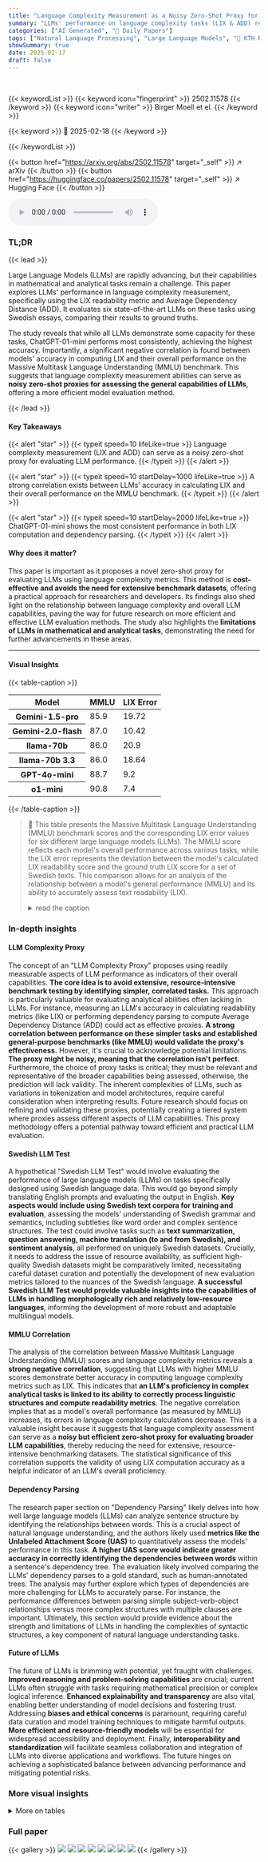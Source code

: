 ```yaml
---
title: "Language Complexity Measurement as a Noisy Zero-Shot Proxy for Evaluating LLM Performance"
summary: "LLMs' performance on language complexity tasks (LIX & ADD) reveals a strong correlation with general capabilities, suggesting complexity metrics as noisy zero-shot proxies for model evaluation."
categories: ["AI Generated", "🤗 Daily Papers"]
tags: ["Natural Language Processing", "Large Language Models", "🏢 KTH Royal Institute of Technology",]
showSummary: true
date: 2025-02-17
draft: false
---
```


<br>

{{< keywordList >}}
{{< keyword icon="fingerprint" >}} 2502.11578 {{< /keyword >}}
{{< keyword icon="writer" >}} Birger Moell et el. {{< /keyword >}}
 
{{< keyword >}} 🤗 2025-02-18 {{< /keyword >}}
 
{{< /keywordList >}}

{{< button href="https://arxiv.org/abs/2502.11578" target="_self" >}}
↗ arXiv
{{< /button >}}
{{< button href="https://huggingface.co/papers/2502.11578" target="_self" >}}
↗ Hugging Face
{{< /button >}}



<audio controls>
    <source src="https://ai-paper-reviewer.com/2502.11578/podcast.wav" type="audio/wav">
    Your browser does not support the audio element.
</audio>


### TL;DR


{{< lead >}}

Large Language Models (LLMs) are rapidly advancing, but their capabilities in mathematical and analytical tasks remain a challenge. This paper explores LLMs' performance in language complexity measurement, specifically using the LIX readability metric and Average Dependency Distance (ADD). It evaluates six state-of-the-art LLMs on these tasks using Swedish essays, comparing their results to ground truths. 

The study reveals that while all LLMs demonstrate some capacity for these tasks, ChatGPT-01-mini performs most consistently, achieving the highest accuracy.  Importantly, a significant negative correlation is found between models' accuracy in computing LIX and their overall performance on the Massive Multitask Language Understanding (MMLU) benchmark. This suggests that language complexity measurement abilities can serve as **noisy zero-shot proxies for assessing the general capabilities of LLMs**, offering a more efficient model evaluation method.

{{< /lead >}}


#### Key Takeaways

{{< alert "star" >}}
{{< typeit speed=10 lifeLike=true >}} Language complexity measurement (LIX and ADD) can serve as a noisy zero-shot proxy for evaluating LLM performance. {{< /typeit >}}
{{< /alert >}}

{{< alert "star" >}}
{{< typeit speed=10 startDelay=1000 lifeLike=true >}} A strong correlation exists between LLMs' accuracy in calculating LIX and their overall performance on the MMLU benchmark. {{< /typeit >}}
{{< /alert >}}

{{< alert "star" >}}
{{< typeit speed=10 startDelay=2000 lifeLike=true >}} ChatGPT-01-mini shows the most consistent performance in both LIX computation and dependency parsing. {{< /typeit >}}
{{< /alert >}}

#### Why does it matter?
This paper is important as it proposes a novel zero-shot proxy for evaluating LLMs using language complexity metrics. This method is **cost-effective and avoids the need for extensive benchmark datasets**, offering a practical approach for researchers and developers. Its findings also shed light on the relationship between language complexity and overall LLM capabilities, paving the way for future research on more efficient and effective LLM evaluation methods. The study also highlights the **limitations of LLMs in mathematical and analytical tasks**, demonstrating the need for further advancements in these areas.

------
#### Visual Insights





{{< table-caption >}}
<table class="ltx_tabular ltx_centering ltx_guessed_headers ltx_align_middle" id="S4.T1.1">
<thead class="ltx_thead">
<tr class="ltx_tr" id="S4.T1.1.1.1">
<th class="ltx_td ltx_align_left ltx_th ltx_th_column ltx_th_row ltx_border_l ltx_border_r ltx_border_t" id="S4.T1.1.1.1.1"><span class="ltx_text ltx_font_bold" id="S4.T1.1.1.1.1.1">Model</span></th>
<th class="ltx_td ltx_align_center ltx_th ltx_th_column ltx_border_r ltx_border_t" id="S4.T1.1.1.1.2"><span class="ltx_text ltx_font_bold" id="S4.T1.1.1.1.2.1">MMLU</span></th>
<th class="ltx_td ltx_align_center ltx_th ltx_th_column ltx_border_r ltx_border_t" id="S4.T1.1.1.1.3"><span class="ltx_text ltx_font_bold" id="S4.T1.1.1.1.3.1">LIX Error</span></th>
</tr>
</thead>
<tbody class="ltx_tbody">
<tr class="ltx_tr" id="S4.T1.1.2.1">
<th class="ltx_td ltx_align_left ltx_th ltx_th_row ltx_border_l ltx_border_r ltx_border_t" id="S4.T1.1.2.1.1">Gemini-1.5-pro</th>
<td class="ltx_td ltx_align_center ltx_border_r ltx_border_t" id="S4.T1.1.2.1.2">85.9</td>
<td class="ltx_td ltx_align_center ltx_border_r ltx_border_t" id="S4.T1.1.2.1.3">19.72</td>
</tr>
<tr class="ltx_tr" id="S4.T1.1.3.2">
<th class="ltx_td ltx_align_left ltx_th ltx_th_row ltx_border_l ltx_border_r" id="S4.T1.1.3.2.1">Gemini-2.0-flash</th>
<td class="ltx_td ltx_align_center ltx_border_r" id="S4.T1.1.3.2.2">87.0</td>
<td class="ltx_td ltx_align_center ltx_border_r" id="S4.T1.1.3.2.3">10.42</td>
</tr>
<tr class="ltx_tr" id="S4.T1.1.4.3">
<th class="ltx_td ltx_align_left ltx_th ltx_th_row ltx_border_l ltx_border_r" id="S4.T1.1.4.3.1">llama-70b</th>
<td class="ltx_td ltx_align_center ltx_border_r" id="S4.T1.1.4.3.2">86.0</td>
<td class="ltx_td ltx_align_center ltx_border_r" id="S4.T1.1.4.3.3">20.9</td>
</tr>
<tr class="ltx_tr" id="S4.T1.1.5.4">
<th class="ltx_td ltx_align_left ltx_th ltx_th_row ltx_border_l ltx_border_r" id="S4.T1.1.5.4.1">llama-70b 3.3</th>
<td class="ltx_td ltx_align_center ltx_border_r" id="S4.T1.1.5.4.2">86.0</td>
<td class="ltx_td ltx_align_center ltx_border_r" id="S4.T1.1.5.4.3">18.64</td>
</tr>
<tr class="ltx_tr" id="S4.T1.1.6.5">
<th class="ltx_td ltx_align_left ltx_th ltx_th_row ltx_border_l ltx_border_r" id="S4.T1.1.6.5.1">GPT-4o-mini</th>
<td class="ltx_td ltx_align_center ltx_border_r" id="S4.T1.1.6.5.2">88.7</td>
<td class="ltx_td ltx_align_center ltx_border_r" id="S4.T1.1.6.5.3">9.2</td>
</tr>
<tr class="ltx_tr" id="S4.T1.1.7.6">
<th class="ltx_td ltx_align_left ltx_th ltx_th_row ltx_border_b ltx_border_l ltx_border_r" id="S4.T1.1.7.6.1">o1-mini</th>
<td class="ltx_td ltx_align_center ltx_border_b ltx_border_r" id="S4.T1.1.7.6.2">90.8</td>
<td class="ltx_td ltx_align_center ltx_border_b ltx_border_r" id="S4.T1.1.7.6.3">7.4</td>
</tr>
</tbody>
</table>{{< /table-caption >}}

> 🔼 This table presents the Massive Multitask Language Understanding (MMLU) benchmark scores and the corresponding LIX error values for six different large language models (LLMs).  The MMLU score reflects each model's overall performance across various tasks, while the LIX error represents the deviation between the model's calculated LIX readability score and the ground truth LIX score for a set of Swedish texts.  This comparison allows for an analysis of the relationship between a model's general performance (MMLU) and its ability to accurately assess text readability (LIX).
> <details>
> <summary>read the caption</summary>
> Table 1: MMLU and LIX error for various models
> </details>





### In-depth insights


#### LLM Complexity Proxy
The concept of an "LLM Complexity Proxy" proposes using readily measurable aspects of LLM performance as indicators of their overall capabilities.  **The core idea is to avoid extensive, resource-intensive benchmark testing by identifying simpler, correlated tasks.** This approach is particularly valuable for evaluating analytical abilities often lacking in LLMs.  For instance, measuring an LLM's accuracy in calculating readability metrics (like LIX) or performing dependency parsing to compute Average Dependency Distance (ADD) could act as effective proxies.  **A strong correlation between performance on these simpler tasks and established general-purpose benchmarks (like MMLU) would validate the proxy's effectiveness.** However, it's crucial to acknowledge potential limitations.  **The proxy might be noisy, meaning that the correlation isn't perfect.**  Furthermore, the choice of proxy tasks is critical; they must be relevant and representative of the broader capabilities being assessed, otherwise, the prediction will lack validity.  The inherent complexities of LLMs, such as variations in tokenization and model architectures, require careful consideration when interpreting results.  Future research should focus on refining and validating these proxies, potentially creating a tiered system where proxies assess different aspects of LLM capabilities. This proxy methodology offers a potential pathway toward efficient and practical LLM evaluation.

#### Swedish LLM Test
A hypothetical "Swedish LLM Test" would involve evaluating the performance of large language models (LLMs) on tasks specifically designed using Swedish language data. This would go beyond simply translating English prompts and evaluating the output in English.  **Key aspects would include using Swedish text corpora for training and evaluation**, assessing the models' understanding of Swedish grammar and semantics, including subtleties like word order and complex sentence structures. The test could involve tasks such as **text summarization, question answering, machine translation (to and from Swedish), and sentiment analysis**, all performed on uniquely Swedish datasets.  Crucially, it needs to address the issue of resource availability, as sufficient high-quality Swedish datasets might be comparatively limited, necessitating careful dataset curation and potentially the development of new evaluation metrics tailored to the nuances of the Swedish language.  **A successful Swedish LLM Test would provide valuable insights into the capabilities of LLMs in handling morphologically rich and relatively low-resource languages**, informing the development of more robust and adaptable multilingual models.

#### MMLU Correlation
The analysis of the correlation between Massive Multitask Language Understanding (MMLU) scores and language complexity metrics reveals a **strong negative correlation**, suggesting that LLMs with higher MMLU scores demonstrate better accuracy in computing language complexity metrics such as LIX.  This indicates that **an LLM's proficiency in complex analytical tasks is linked to its ability to correctly process linguistic structures and compute readability metrics**.  The negative correlation implies that as a model's overall performance (as measured by MMLU) increases, its errors in language complexity calculations decrease. This is a valuable insight because it suggests that language complexity assessment can serve as a **noisy but efficient zero-shot proxy for evaluating broader LLM capabilities**, thereby reducing the need for extensive, resource-intensive benchmarking datasets.  The statistical significance of this correlation supports the validity of using LIX computation accuracy as a helpful indicator of an LLM's overall proficiency.

#### Dependency Parsing
The research paper section on "Dependency Parsing" likely delves into how well large language models (LLMs) can analyze sentence structure by identifying the relationships between words.  This is a crucial aspect of natural language understanding, and the authors likely used **metrics like the Unlabeled Attachment Score (UAS)** to quantitatively assess the models' performance in this task.  **A higher UAS score would indicate greater accuracy in correctly identifying the dependencies between words** within a sentence's dependency tree.  The evaluation likely involved comparing the LLMs' dependency parses to a gold standard, such as human-annotated trees. The analysis may further explore which types of dependencies are more challenging for LLMs to accurately parse.  For instance, the performance differences between parsing simple subject-verb-object relationships versus more complex structures with multiple clauses are important.  Ultimately, this section would provide evidence about the strength and limitations of LLMs in handling the complexities of syntactic structures, a key component of natural language understanding tasks.

#### Future of LLMs
The future of LLMs is brimming with potential, yet fraught with challenges.  **Improved reasoning and problem-solving capabilities** are crucial; current LLMs often struggle with tasks requiring mathematical precision or complex logical inference.  **Enhanced explainability and transparency** are also vital, enabling better understanding of model decisions and fostering trust.  Addressing **biases and ethical concerns** is paramount, requiring careful data curation and model training techniques to mitigate harmful outputs.  **More efficient and resource-friendly models** will be essential for widespread accessibility and deployment.  Finally, **interoperability and standardization** will facilitate seamless collaboration and integration of LLMs into diverse applications and workflows.  The future hinges on achieving a sophisticated balance between advancing performance and mitigating potential risks.


### More visual insights




<details>
<summary>More on tables
</summary>


{{< table-caption >}}
<table class="ltx_tabular ltx_centering ltx_guessed_headers ltx_align_middle" id="S4.T2.1">
<thead class="ltx_thead">
<tr class="ltx_tr" id="S4.T2.1.1.1">
<th class="ltx_td ltx_align_left ltx_th ltx_th_column ltx_th_row ltx_border_l ltx_border_r ltx_border_t" id="S4.T2.1.1.1.1"><span class="ltx_text ltx_font_bold" id="S4.T2.1.1.1.1.1">Model</span></th>
<th class="ltx_td ltx_align_center ltx_th ltx_th_column ltx_border_r ltx_border_t" id="S4.T2.1.1.1.2"><span class="ltx_text ltx_font_bold" id="S4.T2.1.1.1.2.1">ADD diff 1</span></th>
<th class="ltx_td ltx_align_center ltx_th ltx_th_column ltx_border_r ltx_border_t" id="S4.T2.1.1.1.3"><span class="ltx_text ltx_font_bold" id="S4.T2.1.1.1.3.1">ADD diff 2</span></th>
</tr>
</thead>
<tbody class="ltx_tbody">
<tr class="ltx_tr" id="S4.T2.1.2.1">
<th class="ltx_td ltx_align_left ltx_th ltx_th_row ltx_border_l ltx_border_r ltx_border_t" id="S4.T2.1.2.1.1">Gemini-1.5-pro</th>
<td class="ltx_td ltx_align_center ltx_border_r ltx_border_t" id="S4.T2.1.2.1.2">1.02</td>
<td class="ltx_td ltx_align_center ltx_border_r ltx_border_t" id="S4.T2.1.2.1.3">3.54</td>
</tr>
<tr class="ltx_tr" id="S4.T2.1.3.2">
<th class="ltx_td ltx_align_left ltx_th ltx_th_row ltx_border_l ltx_border_r" id="S4.T2.1.3.2.1">Gemini-2.0-flash</th>
<td class="ltx_td ltx_align_center ltx_border_r" id="S4.T2.1.3.2.2">0.66</td>
<td class="ltx_td ltx_align_center ltx_border_r" id="S4.T2.1.3.2.3">0.41</td>
</tr>
<tr class="ltx_tr" id="S4.T2.1.4.3">
<th class="ltx_td ltx_align_left ltx_th ltx_th_row ltx_border_l ltx_border_r" id="S4.T2.1.4.3.1">llama-70b</th>
<td class="ltx_td ltx_align_center ltx_border_r" id="S4.T2.1.4.3.2">0.88</td>
<td class="ltx_td ltx_align_center ltx_border_r" id="S4.T2.1.4.3.3">0.64</td>
</tr>
<tr class="ltx_tr" id="S4.T2.1.5.4">
<th class="ltx_td ltx_align_left ltx_th ltx_th_row ltx_border_l ltx_border_r" id="S4.T2.1.5.4.1">GPT-4o-mini</th>
<td class="ltx_td ltx_align_center ltx_border_r" id="S4.T2.1.5.4.2">0.97</td>
<td class="ltx_td ltx_align_center ltx_border_r" id="S4.T2.1.5.4.3">1.38</td>
</tr>
<tr class="ltx_tr" id="S4.T2.1.6.5">
<th class="ltx_td ltx_align_left ltx_th ltx_th_row ltx_border_b ltx_border_l ltx_border_r" id="S4.T2.1.6.5.1">o1-mini</th>
<td class="ltx_td ltx_align_center ltx_border_b ltx_border_r" id="S4.T2.1.6.5.2">0.64</td>
<td class="ltx_td ltx_align_center ltx_border_b ltx_border_r" id="S4.T2.1.6.5.3">0.12</td>
</tr>
</tbody>
</table>{{< /table-caption >}}
> 🔼 This table presents a comparison of the Average Dependency Distance (ADD) computed in two different ways: first, by comparing the model's produced dependency trees against ground truth, and second, by comparing the ADD values reported by the models themselves against the actual ADD values calculated from their produced dependency trees.  ADD diff 1 shows the average absolute difference between the ADD calculated from ground truth dependency trees and the model's dependency trees. ADD diff 2 displays the average absolute difference between the model-reported ADD and the actual ADD obtained from the model's dependency trees.
> <details>
> <summary>read the caption</summary>
> Table 2: ADD diff 1 = Average absolute difference between ADD in the ground truth dependency trees and the dependency trees produced by various models. ADD diff 2 = Average absolute difference between the actual ADD in the dependency trees computed by the model, and the ADD reported by the models themselves.
> </details>

{{< table-caption >}}
<table class="ltx_tabular ltx_centering ltx_figure_panel ltx_guessed_headers ltx_align_middle" id="A1.T3.1">
<tbody class="ltx_tbody">
<tr class="ltx_tr" id="A1.T3.1.1.1">
<th class="ltx_td ltx_align_left ltx_th ltx_th_row ltx_border_l ltx_border_r ltx_border_t" id="A1.T3.1.1.1.1"><span class="ltx_text ltx_font_bold" id="A1.T3.1.1.1.1.1">Label / Model</span></th>
<td class="ltx_td ltx_align_center ltx_border_r ltx_border_t" id="A1.T3.1.1.1.2"><span class="ltx_text ltx_font_bold" id="A1.T3.1.1.1.2.1">Gemini-pro</span></td>
<td class="ltx_td ltx_align_center ltx_border_r ltx_border_t" id="A1.T3.1.1.1.3"><span class="ltx_text ltx_font_bold" id="A1.T3.1.1.1.3.1">Gemini-2.0-flash</span></td>
<td class="ltx_td ltx_align_center ltx_border_r ltx_border_t" id="A1.T3.1.1.1.4"><span class="ltx_text ltx_font_bold" id="A1.T3.1.1.1.4.1">llama-70b</span></td>
<td class="ltx_td ltx_align_center ltx_border_r ltx_border_t" id="A1.T3.1.1.1.5"><span class="ltx_text ltx_font_bold" id="A1.T3.1.1.1.5.1">GPT-4o-mini</span></td>
<td class="ltx_td ltx_align_center ltx_border_r ltx_border_t" id="A1.T3.1.1.1.6"><span class="ltx_text ltx_font_bold" id="A1.T3.1.1.1.6.1">o1-mini</span></td>
</tr>
<tr class="ltx_tr" id="A1.T3.1.2.2">
<th class="ltx_td ltx_align_left ltx_th ltx_th_row ltx_border_l ltx_border_r ltx_border_t" id="A1.T3.1.2.2.1">ADJ</th>
<td class="ltx_td ltx_align_center ltx_border_r ltx_border_t" id="A1.T3.1.2.2.2">0.49</td>
<td class="ltx_td ltx_align_center ltx_border_r ltx_border_t" id="A1.T3.1.2.2.3">0.57</td>
<td class="ltx_td ltx_align_center ltx_border_r ltx_border_t" id="A1.T3.1.2.2.4">0.56</td>
<td class="ltx_td ltx_align_center ltx_border_r ltx_border_t" id="A1.T3.1.2.2.5">0.59</td>
<td class="ltx_td ltx_align_center ltx_border_r ltx_border_t" id="A1.T3.1.2.2.6">0.71</td>
</tr>
<tr class="ltx_tr" id="A1.T3.1.3.3">
<th class="ltx_td ltx_align_left ltx_th ltx_th_row ltx_border_l ltx_border_r" id="A1.T3.1.3.3.1">ADP</th>
<td class="ltx_td ltx_align_center ltx_border_r" id="A1.T3.1.3.3.2">0.23</td>
<td class="ltx_td ltx_align_center ltx_border_r" id="A1.T3.1.3.3.3">0.10</td>
<td class="ltx_td ltx_align_center ltx_border_r" id="A1.T3.1.3.3.4">0.28</td>
<td class="ltx_td ltx_align_center ltx_border_r" id="A1.T3.1.3.3.5">0.22</td>
<td class="ltx_td ltx_align_center ltx_border_r" id="A1.T3.1.3.3.6">0.13</td>
</tr>
<tr class="ltx_tr" id="A1.T3.1.4.4">
<th class="ltx_td ltx_align_left ltx_th ltx_th_row ltx_border_l ltx_border_r" id="A1.T3.1.4.4.1">ADV</th>
<td class="ltx_td ltx_align_center ltx_border_r" id="A1.T3.1.4.4.2">0.43</td>
<td class="ltx_td ltx_align_center ltx_border_r" id="A1.T3.1.4.4.3">0.56</td>
<td class="ltx_td ltx_align_center ltx_border_r" id="A1.T3.1.4.4.4">0.47</td>
<td class="ltx_td ltx_align_center ltx_border_r" id="A1.T3.1.4.4.5">0.47</td>
<td class="ltx_td ltx_align_center ltx_border_r" id="A1.T3.1.4.4.6">0.62</td>
</tr>
<tr class="ltx_tr" id="A1.T3.1.5.5">
<th class="ltx_td ltx_align_left ltx_th ltx_th_row ltx_border_l ltx_border_r" id="A1.T3.1.5.5.1">AUX</th>
<td class="ltx_td ltx_align_center ltx_border_r" id="A1.T3.1.5.5.2">0.21</td>
<td class="ltx_td ltx_align_center ltx_border_r" id="A1.T3.1.5.5.3">0.23</td>
<td class="ltx_td ltx_align_center ltx_border_r" id="A1.T3.1.5.5.4">0.23</td>
<td class="ltx_td ltx_align_center ltx_border_r" id="A1.T3.1.5.5.5">0.16</td>
<td class="ltx_td ltx_align_center ltx_border_r" id="A1.T3.1.5.5.6">0.32</td>
</tr>
<tr class="ltx_tr" id="A1.T3.1.6.6">
<th class="ltx_td ltx_align_left ltx_th ltx_th_row ltx_border_l ltx_border_r" id="A1.T3.1.6.6.1">CCONJ</th>
<td class="ltx_td ltx_align_center ltx_border_r" id="A1.T3.1.6.6.2">0.18</td>
<td class="ltx_td ltx_align_center ltx_border_r" id="A1.T3.1.6.6.3">0.16</td>
<td class="ltx_td ltx_align_center ltx_border_r" id="A1.T3.1.6.6.4">0.23</td>
<td class="ltx_td ltx_align_center ltx_border_r" id="A1.T3.1.6.6.5">0.18</td>
<td class="ltx_td ltx_align_center ltx_border_r" id="A1.T3.1.6.6.6">0.08</td>
</tr>
<tr class="ltx_tr" id="A1.T3.1.7.7">
<th class="ltx_td ltx_align_left ltx_th ltx_th_row ltx_border_l ltx_border_r" id="A1.T3.1.7.7.1">DET</th>
<td class="ltx_td ltx_align_center ltx_border_r" id="A1.T3.1.7.7.2">0.38</td>
<td class="ltx_td ltx_align_center ltx_border_r" id="A1.T3.1.7.7.3">0.62</td>
<td class="ltx_td ltx_align_center ltx_border_r" id="A1.T3.1.7.7.4">0.46</td>
<td class="ltx_td ltx_align_center ltx_border_r" id="A1.T3.1.7.7.5">0.47</td>
<td class="ltx_td ltx_align_center ltx_border_r" id="A1.T3.1.7.7.6">0.76</td>
</tr>
<tr class="ltx_tr" id="A1.T3.1.8.8">
<th class="ltx_td ltx_align_left ltx_th ltx_th_row ltx_border_l ltx_border_r" id="A1.T3.1.8.8.1">NOUN</th>
<td class="ltx_td ltx_align_center ltx_border_r" id="A1.T3.1.8.8.2">0.31</td>
<td class="ltx_td ltx_align_center ltx_border_r" id="A1.T3.1.8.8.3">0.30</td>
<td class="ltx_td ltx_align_center ltx_border_r" id="A1.T3.1.8.8.4">0.34</td>
<td class="ltx_td ltx_align_center ltx_border_r" id="A1.T3.1.8.8.5">0.31</td>
<td class="ltx_td ltx_align_center ltx_border_r" id="A1.T3.1.8.8.6">0.37</td>
</tr>
<tr class="ltx_tr" id="A1.T3.1.9.9">
<th class="ltx_td ltx_align_left ltx_th ltx_th_row ltx_border_l ltx_border_r" id="A1.T3.1.9.9.1">NUM</th>
<td class="ltx_td ltx_align_center ltx_border_r" id="A1.T3.1.9.9.2">0.27</td>
<td class="ltx_td ltx_align_center ltx_border_r" id="A1.T3.1.9.9.3">0.35</td>
<td class="ltx_td ltx_align_center ltx_border_r" id="A1.T3.1.9.9.4">0.28</td>
<td class="ltx_td ltx_align_center ltx_border_r" id="A1.T3.1.9.9.5">0.35</td>
<td class="ltx_td ltx_align_center ltx_border_r" id="A1.T3.1.9.9.6">0.45</td>
</tr>
<tr class="ltx_tr" id="A1.T3.1.10.10">
<th class="ltx_td ltx_align_left ltx_th ltx_th_row ltx_border_l ltx_border_r" id="A1.T3.1.10.10.1">PART</th>
<td class="ltx_td ltx_align_center ltx_border_r" id="A1.T3.1.10.10.2">0.33</td>
<td class="ltx_td ltx_align_center ltx_border_r" id="A1.T3.1.10.10.3">0.42</td>
<td class="ltx_td ltx_align_center ltx_border_r" id="A1.T3.1.10.10.4">0.40</td>
<td class="ltx_td ltx_align_center ltx_border_r" id="A1.T3.1.10.10.5">0.26</td>
<td class="ltx_td ltx_align_center ltx_border_r" id="A1.T3.1.10.10.6">0.49</td>
</tr>
<tr class="ltx_tr" id="A1.T3.1.11.11">
<th class="ltx_td ltx_align_left ltx_th ltx_th_row ltx_border_l ltx_border_r" id="A1.T3.1.11.11.1">PRON</th>
<td class="ltx_td ltx_align_center ltx_border_r" id="A1.T3.1.11.11.2">0.30</td>
<td class="ltx_td ltx_align_center ltx_border_r" id="A1.T3.1.11.11.3">0.32</td>
<td class="ltx_td ltx_align_center ltx_border_r" id="A1.T3.1.11.11.4">0.39</td>
<td class="ltx_td ltx_align_center ltx_border_r" id="A1.T3.1.11.11.5">0.33</td>
<td class="ltx_td ltx_align_center ltx_border_r" id="A1.T3.1.11.11.6">0.46</td>
</tr>
<tr class="ltx_tr" id="A1.T3.1.12.12">
<th class="ltx_td ltx_align_left ltx_th ltx_th_row ltx_border_l ltx_border_r" id="A1.T3.1.12.12.1">PROPN</th>
<td class="ltx_td ltx_align_center ltx_border_r" id="A1.T3.1.12.12.2">0.29</td>
<td class="ltx_td ltx_align_center ltx_border_r" id="A1.T3.1.12.12.3">0.19</td>
<td class="ltx_td ltx_align_center ltx_border_r" id="A1.T3.1.12.12.4">0.27</td>
<td class="ltx_td ltx_align_center ltx_border_r" id="A1.T3.1.12.12.5">0.28</td>
<td class="ltx_td ltx_align_center ltx_border_r" id="A1.T3.1.12.12.6">0.30</td>
</tr>
<tr class="ltx_tr" id="A1.T3.1.13.13">
<th class="ltx_td ltx_align_left ltx_th ltx_th_row ltx_border_l ltx_border_r" id="A1.T3.1.13.13.1">PUNCT</th>
<td class="ltx_td ltx_align_center ltx_border_r" id="A1.T3.1.13.13.2">0.04</td>
<td class="ltx_td ltx_align_center ltx_border_r" id="A1.T3.1.13.13.3">0.28</td>
<td class="ltx_td ltx_align_center ltx_border_r" id="A1.T3.1.13.13.4">0.16</td>
<td class="ltx_td ltx_align_center ltx_border_r" id="A1.T3.1.13.13.5">0.19</td>
<td class="ltx_td ltx_align_center ltx_border_r" id="A1.T3.1.13.13.6">0.49</td>
</tr>
<tr class="ltx_tr" id="A1.T3.1.14.14">
<th class="ltx_td ltx_align_left ltx_th ltx_th_row ltx_border_l ltx_border_r" id="A1.T3.1.14.14.1">SCONJ</th>
<td class="ltx_td ltx_align_center ltx_border_r" id="A1.T3.1.14.14.2">0.10</td>
<td class="ltx_td ltx_align_center ltx_border_r" id="A1.T3.1.14.14.3">0.33</td>
<td class="ltx_td ltx_align_center ltx_border_r" id="A1.T3.1.14.14.4">0.19</td>
<td class="ltx_td ltx_align_center ltx_border_r" id="A1.T3.1.14.14.5">0.07</td>
<td class="ltx_td ltx_align_center ltx_border_r" id="A1.T3.1.14.14.6">0.18</td>
</tr>
<tr class="ltx_tr" id="A1.T3.1.15.15">
<th class="ltx_td ltx_align_left ltx_th ltx_th_row ltx_border_l ltx_border_r" id="A1.T3.1.15.15.1">VERB</th>
<td class="ltx_td ltx_align_center ltx_border_r" id="A1.T3.1.15.15.2">0.16</td>
<td class="ltx_td ltx_align_center ltx_border_r" id="A1.T3.1.15.15.3">0.28</td>
<td class="ltx_td ltx_align_center ltx_border_r" id="A1.T3.1.15.15.4">0.22</td>
<td class="ltx_td ltx_align_center ltx_border_r" id="A1.T3.1.15.15.5">0.19</td>
<td class="ltx_td ltx_align_center ltx_border_r" id="A1.T3.1.15.15.6">0.26</td>
</tr>
<tr class="ltx_tr" id="A1.T3.1.16.16">
<th class="ltx_td ltx_align_left ltx_th ltx_th_row ltx_border_l ltx_border_r ltx_border_t" id="A1.T3.1.16.16.1">Micro-average (UAS)</th>
<td class="ltx_td ltx_align_center ltx_border_r ltx_border_t" id="A1.T3.1.16.16.2">0.28</td>
<td class="ltx_td ltx_align_center ltx_border_r ltx_border_t" id="A1.T3.1.16.16.3">0.32</td>
<td class="ltx_td ltx_align_center ltx_border_r ltx_border_t" id="A1.T3.1.16.16.4">0.33</td>
<td class="ltx_td ltx_align_center ltx_border_r ltx_border_t" id="A1.T3.1.16.16.5">0.30</td>
<td class="ltx_td ltx_align_center ltx_border_r ltx_border_t" id="A1.T3.1.16.16.6">0.38</td>
</tr>
<tr class="ltx_tr" id="A1.T3.1.17.17">
<th class="ltx_td ltx_align_left ltx_th ltx_th_row ltx_border_b ltx_border_l ltx_border_r" id="A1.T3.1.17.17.1">Macro-average (UAS)</th>
<td class="ltx_td ltx_align_center ltx_border_b ltx_border_r" id="A1.T3.1.17.17.2">0.27</td>
<td class="ltx_td ltx_align_center ltx_border_b ltx_border_r" id="A1.T3.1.17.17.3">0.34</td>
<td class="ltx_td ltx_align_center ltx_border_b ltx_border_r" id="A1.T3.1.17.17.4">0.32</td>
<td class="ltx_td ltx_align_center ltx_border_b ltx_border_r" id="A1.T3.1.17.17.5">0.29</td>
<td class="ltx_td ltx_align_center ltx_border_b ltx_border_r" id="A1.T3.1.17.17.6">0.40</td>
</tr>
</tbody>
</table>{{< /table-caption >}}
> 🔼 This table presents the performance of different Large Language Models (LLMs) in dependency parsing. It shows the Unlabeled Attachment Score (UAS) for each model across various parts-of-speech (POS) tags. The UAS measures the accuracy of the model's prediction of the correct head for each word in a sentence.  A higher UAS indicates better performance.  The table also provides micro-averaged and macro-averaged UAS scores, which represent the average UAS across all data points and all POS tags, respectively.
> <details>
> <summary>read the caption</summary>
> Table 3: The table shows how well various models predicted the correct heads to words of various parts-of-speech, relative to the ground truth as given by Stanza. The final rows shows the UAS averaged over all datapoints (micro-average) and over all part-of-speech classes (macro-average). We are using the standard set of parts-of-speech according to Universal Dependencies (https://universaldependencies.org/u/pos/index.html)
> </details>

</details>




### Full paper

{{< gallery >}}
<img src="https://ai-paper-reviewer.com/2502.11578/1.png" class="grid-w50 md:grid-w33 xl:grid-w25" />
<img src="https://ai-paper-reviewer.com/2502.11578/2.png" class="grid-w50 md:grid-w33 xl:grid-w25" />
<img src="https://ai-paper-reviewer.com/2502.11578/3.png" class="grid-w50 md:grid-w33 xl:grid-w25" />
<img src="https://ai-paper-reviewer.com/2502.11578/4.png" class="grid-w50 md:grid-w33 xl:grid-w25" />
<img src="https://ai-paper-reviewer.com/2502.11578/5.png" class="grid-w50 md:grid-w33 xl:grid-w25" />
<img src="https://ai-paper-reviewer.com/2502.11578/6.png" class="grid-w50 md:grid-w33 xl:grid-w25" />
<img src="https://ai-paper-reviewer.com/2502.11578/7.png" class="grid-w50 md:grid-w33 xl:grid-w25" />
<img src="https://ai-paper-reviewer.com/2502.11578/8.png" class="grid-w50 md:grid-w33 xl:grid-w25" />
{{< /gallery >}}